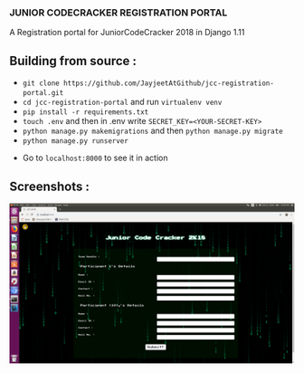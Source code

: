 ### JUNIOR CODECRACKER REGISTRATION PORTAL
A Registration portal for JuniorCodeCracker 2018 in Django 1.11

## Building from source :

- `git clone https://github.com/JayjeetAtGithub/jcc-registration-portal.git`
- `cd jcc-registration-portal` and run `virtualenv venv`
- `pip install -r requirements.txt`
- `touch .env` and then in .env write `SECRET_KEY=<YOUR-SECRET-KEY>`
- `python manage.py makemigrations` and then `python manage.py migrate`
- `python manage.py runserver`

* Go to `localhost:8000` to see it in action

## Screenshots :

<img src="https://github.com/JayjeetAtGithub/jcc-registration-portal/blob/master/screenshots/img.png" alt="Screenshot">
